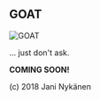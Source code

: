 ## GOAT

![GOAT](https://files.64digits.com/Jani_Nykanen/goat5.gif)

... just don't ask.

**COMING SOON!**

(c) 2018 Jani Nykänen
